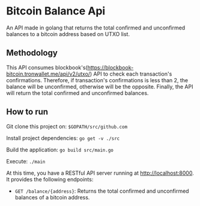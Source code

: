 # Bitcoin Balance Api

An API made in golang that returns the total confirmed and unconfirmed balances to a bitcoin address based on UTXO list.

## Methodology

This API consumes blockbook's(https://blockbook-bitcoin.tronwallet.me/api/v2/utxo/) API to check each transaction's confirmations. Therefore, if transaction's confirmations is less than 2, the balance will be unconfirmed, otherwise will be the opposite. Finally, the API will return the total confirmed and unconfirmed balances.

## How to run

Git clone this project on:
`$GOPATH/src/github.com`

Install project dependencies:
`go get -v ./src`

Build the application:
`go build src/main.go`

Execute:
`./main`

At this time, you have a RESTful API server running at [http://localhost:8000](http://localhost:8000). It provides the following endpoints:

- `GET /balance/{address}`: Returns the total confirmed and unconfirmed balances of a bitcoin address.
